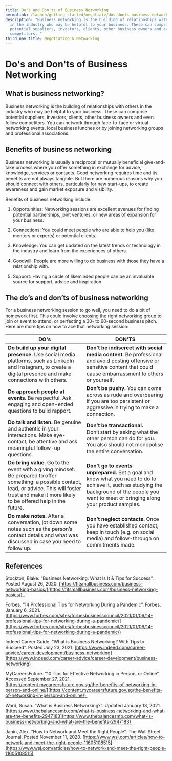 ```yaml
---
title: Do's and Don'ts of Business Networking
permalink: /launch/getting-started/negotiate/dos-donts-business-networking/
description: "Business networking is the building of relationships with others
  in the industry who may be helpful to your business. These can comprise
  potential suppliers, investors, clients, other business owners and even fellow
  competitors. "
third_nav_title: Negotiating & Networking
---
```

# Do's and Don'ts of Business Networking 

## What is business networking? 

Business networking is the building of relationships with others in the industry who may be helpful to your business. These can comprise potential suppliers, investors, clients, other business owners and even fellow competitors. You can network through face-to-face or virtual networking events, local business lunches or by joining networking groups and professional associations.  

## Benefits of business networking 

Business networking is usually a reciprocal or mutually beneficial give-and-take process where you offer something in exchange for advice, knowledge, services or contacts. Good networking requires time and its benefits are not always tangible. But there are numerous reasons why you should connect with others, particularly for new start-ups, to create awareness and gain market exposure and visibility. 

Benefits of business networking include: 

1.  Opportunities: Networking sessions are excellent avenues for finding potential partnerships, joint ventures, or new areas of expansion for your business. 
    
2.  Connections: You could meet people who are able to help you (like mentors or experts) or potential clients. 
    
3.  Knowledge: You can get updated on the latest trends or technology in the industry and learn from the experiences of others. 
    
4.  Goodwill: People are more willing to do business with those they have a relationship with.  
    
5.  Support: Having a circle of likeminded people can be an invaluable source for support, advice and inspiration. 
    

## The do’s and don’ts of business networking 

For a business networking session to go well, you need to do a bit of homework first. This could involve choosing the right networking group to join or event to attend, or perfecting a 30\- to 60\-second business pitch. Here are more tips on how to ace that networking session: 

| DO's | DON'TS |
|---|---|
| **Do build up your digital presence.** Use social media platforms, such as LinkedIn and Instagram, to create a digital presence and make connections with others. | **Don’t be indiscreet with social media content.** Be professional and avoid posting offensive or sensitive content that could cause embarrassment to others or yourself.  |
| **Do approach people at events.** Be respectful. Ask engaging and open-ended questions to build rapport. | **Don’t be pushy.** You can come across as rude and overbearing if you are too persistent or aggressive in trying to make a connection. |
| **Do talk and listen.** Be genuine and authentic in your interactions. Make eye-contact, be attentive and ask meaningful follow-up questions. | **Don’t be transactional.** Don’t start by asking what the other person can do for you. You also should not monopolise the entire conversation. |
| **Do bring value.** Go to the event with a giving mindset. Be prepared to offer something: a possible contact, lead, or advice. This will foster trust and make it more likely to be offered help in the future. | **Don’t go to events unprepared.** Set a goal and know what you need to do to achieve it, such as studying the background of the people you want to meet or bringing along your product samples. |
| **Do make notes.** After a conversation, jot down some notes such as the person’s contact details and what was discussed in case you need to follow up. | **Don’t neglect contacts.** Once you have established contact, keep in touch (e.g. on social media) and follow-through on commitments made. |



## References 

Stockton, Blake. “Business Networking: What Is It & Tips for Success”. Posted August 26, 2020. [https://fitsmallbusiness.com/business-networking-basics/](https://fitsmallbusiness.com/business-networking-basics/)  

Forbes. “14 Professional Tips for Networking During a Pandemic”. Forbes. January 6, 2021. [https://www.forbes.com/sites/forbesbusinesscouncil/2021/01/06/14-professional-tips-for-networking-during-a-pandemic/](https://www.forbes.com/sites/forbesbusinesscouncil/2021/01/06/14-professional-tips-for-networking-during-a-pandemic/) 

Indeed Career Guide. “What is Business Networking? With Tips to Succeed”. Posted July 23, 2021. [https://www.indeed.com/career-advice/career-development/business-networking](https://www.indeed.com/career-advice/career-development/business-networking) 

MyCareersFuture. “10 Tips for Effective Networking in Person, or Online”. Accessed September 27, 2021. [https://content.mycareersfuture.gov.sg/the-benefits-of-networking-in-person-and-online/](https://content.mycareersfuture.gov.sg/the-benefits-of-networking-in-person-and-online/) 

Ward, Susan. “What is Business Networking?”. Updated January 18, 2021. [https://www.thebalancesmb.com/what-is-business-networking-and-what-are-the-benefits-2947183](https://www.thebalancesmb.com/what-is-business-networking-and-what-are-the-benefits-2947183) 

Janin, Alex. “How to Network and Meet the Right People”. The Wall Street Journal. Posted November 11, 2020. [https://www.wsj.com/articles/how-to-network-and-meet-the-right-people-11605108515](https://www.wsj.com/articles/how-to-network-and-meet-the-right-people-11605108515)